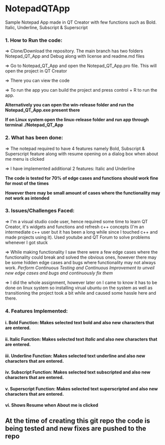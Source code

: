 # NotepadQTApp
Sample Notepad App made in QT Creator with few functions such as Bold. Italic, Underline, Subscript &amp; Superscript 

### 1. How to Run the code: 
=> Clone/Download the repository. The main branch has two folders Notepad_QT_App and Debug along with license and readme.md files

=> Go to Notepad_QT_App and open the Notepad_QT_App.pro file. This will open the project in QT Creator 

=> There you can view the code 

=> To run the app you can build the project and press control + R to run the app. 

 **Alternatively you can open the win-release folder and run the Notepad_QT_App.exe present there**
 
 **If on Linux system open the linux-release folder and run app through terminal ./Notepad_QT_App**
 
 
### 2. What has been done:
=> The notepad required to have 4 features namely Bold, Subscript & Superscript feature along with resume opening on a dialog box when about me menu is clicked

=> I have implemented additional 2 features: Italic and Underline 

**The code is tested for 70% of edge cases and functions should work fine for most of the times**

**However there may be small amount of cases where the functionality may not work as intended**

### 3. Issues/Challenges Faced: 

=> I'm a visual studio code user, hence required some time to learn QT Creator, it's widgets and functions and refresh c++ concepts (I'm an intermediate c++ user but it has been a long while since I touched c++ and made projects using it). Used youtube and QT Forum to solve problems whenever I got stuck

=> While making functionality I saw there were a few edge cases where the functionality could break and solved the obvious ones, however there may be some hidden edge cases and bugs where functionality may not always work.
*Perform Continuous Testing and Continuous Improvement to unveil new edge cases and bugs and continuously fix them*

=> I did the whole assignment, however later on I came to know it has to be done on linux system so installing virual ubuntu on the system as well as transitioning the project took a bit while and caused some hassle here and there.

### 4. Features Implemented:

#### i.   Bold Function: Makes selected text bold and also new characters that are entered. 
#### ii.  Italic Function: Makes selected text *Italic* and also new characters that are entered. 
#### iii. Underline Function: Makes selected text underline and also new characters that are entered. 
#### iv.  Subscript Function: Makes selected text subscripted and also new characters that are entered. 
#### v.   Superscript Function: Makes selected text superscripted and also new characters that are entered. 
#### vi.  Shows Resume when About me is clicked 

## At the time of creating this git repo the code is being tested and new fixes are pushed to the repo 


